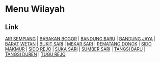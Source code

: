 # Menu Wilayah

## Link

[AIR SEMPIANG](https://github.com/gigit-pemilu/pemilu-2024-17-bengkulu/tree/main/pilpres/hitung-suara/sub/17-bengkulu/sub/08-kepahiang/sub/06-kebawetan/sub/2006-air-sempiang)
 | 
[BABAKAN BOGOR](https://github.com/gigit-pemilu/pemilu-2024-17-bengkulu/tree/main/pilpres/hitung-suara/sub/17-bengkulu/sub/08-kepahiang/sub/06-kebawetan/sub/2008-babakan-bogor)
 | 
[BANDUNG BARU](https://github.com/gigit-pemilu/pemilu-2024-17-bengkulu/tree/main/pilpres/hitung-suara/sub/17-bengkulu/sub/08-kepahiang/sub/06-kebawetan/sub/2001-bandung-baru)
 | 
[BANDUNG JAYA](https://github.com/gigit-pemilu/pemilu-2024-17-bengkulu/tree/main/pilpres/hitung-suara/sub/17-bengkulu/sub/08-kepahiang/sub/06-kebawetan/sub/2015-bandung-jaya)
 | 
[BARAT WETAN](https://github.com/gigit-pemilu/pemilu-2024-17-bengkulu/tree/main/pilpres/hitung-suara/sub/17-bengkulu/sub/08-kepahiang/sub/06-kebawetan/sub/2009-barat-wetan)
 | 
[BUKIT SARI](https://github.com/gigit-pemilu/pemilu-2024-17-bengkulu/tree/main/pilpres/hitung-suara/sub/17-bengkulu/sub/08-kepahiang/sub/06-kebawetan/sub/2002-bukit-sari)
 | 
[MEKAR SARI](https://github.com/gigit-pemilu/pemilu-2024-17-bengkulu/tree/main/pilpres/hitung-suara/sub/17-bengkulu/sub/08-kepahiang/sub/06-kebawetan/sub/2012-mekar-sari)
 | 
[PEMATANG DONOK](https://github.com/gigit-pemilu/pemilu-2024-17-bengkulu/tree/main/pilpres/hitung-suara/sub/17-bengkulu/sub/08-kepahiang/sub/06-kebawetan/sub/2010-pematang-donok)
 | 
[SIDO MAKMUR](https://github.com/gigit-pemilu/pemilu-2024-17-bengkulu/tree/main/pilpres/hitung-suara/sub/17-bengkulu/sub/08-kepahiang/sub/06-kebawetan/sub/2013-sido-makmur)
 | 
[SIDO REJO](https://github.com/gigit-pemilu/pemilu-2024-17-bengkulu/tree/main/pilpres/hitung-suara/sub/17-bengkulu/sub/08-kepahiang/sub/06-kebawetan/sub/2014-sido-rejo)
 | 
[SUKA SARI](https://github.com/gigit-pemilu/pemilu-2024-17-bengkulu/tree/main/pilpres/hitung-suara/sub/17-bengkulu/sub/08-kepahiang/sub/06-kebawetan/sub/2004-suka-sari)
 | 
[SUMBER SARI](https://github.com/gigit-pemilu/pemilu-2024-17-bengkulu/tree/main/pilpres/hitung-suara/sub/17-bengkulu/sub/08-kepahiang/sub/06-kebawetan/sub/2011-sumber-sari)
 | 
[TANGSI BARU](https://github.com/gigit-pemilu/pemilu-2024-17-bengkulu/tree/main/pilpres/hitung-suara/sub/17-bengkulu/sub/08-kepahiang/sub/06-kebawetan/sub/1005-tangsi-baru)
 | 
[TANGSI DUREN](https://github.com/gigit-pemilu/pemilu-2024-17-bengkulu/tree/main/pilpres/hitung-suara/sub/17-bengkulu/sub/08-kepahiang/sub/06-kebawetan/sub/2007-tangsi-duren)
 | 
[TUGU REJO](https://github.com/gigit-pemilu/pemilu-2024-17-bengkulu/tree/main/pilpres/hitung-suara/sub/17-bengkulu/sub/08-kepahiang/sub/06-kebawetan/sub/2003-tugu-rejo)

